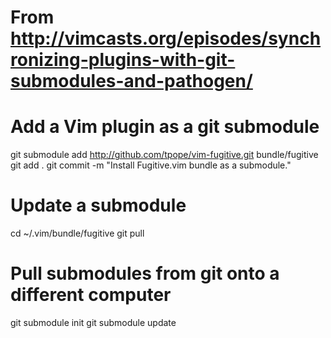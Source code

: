 # From http://vimcasts.org/episodes/synchronizing-plugins-with-git-submodules-and-pathogen/

# Add a Vim plugin as a git submodule
git submodule add http://github.com/tpope/vim-fugitive.git bundle/fugitive
git add .
git commit -m "Install Fugitive.vim bundle as a submodule."

# Update a submodule
cd ~/.vim/bundle/fugitive
git pull

# Pull submodules from git onto a different computer
git submodule init
git submodule update
